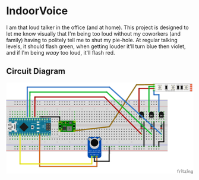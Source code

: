 # IndoorVoice

I am that loud talker in the office (and at home). This project is designed to let me know
visually that I'm being too loud without my coworkers (and family) having to politely tell
me to shut my pie-hole. At regular talking levels, it should flash green, when getting
louder it'll turn blue then violet, and if I'm being _waay_ too loud, it'll flash red.

## Circuit Diagram
![IndoorVoice circuit diagram](IndoorVoice.png)
